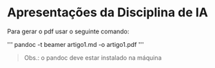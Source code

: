 # Apresentações da Disciplina de IA

Para gerar o pdf usar o seguinte comando:

'''
pandoc -t beamer artigo1.md -o artigo1.pdf
'''


> Obs.: o pandoc deve estar instalado na máquina

